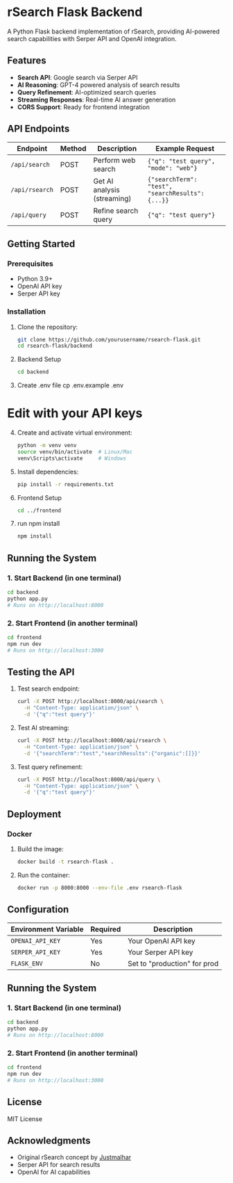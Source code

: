 # rSearch Flask Backend

A Python Flask backend implementation of rSearch, providing AI-powered search capabilities with Serper API and OpenAI integration.

## Features

- **Search API**: Google search via Serper API
- **AI Reasoning**: GPT-4 powered analysis of search results
- **Query Refinement**: AI-optimized search queries
- **Streaming Responses**: Real-time AI answer generation
- **CORS Support**: Ready for frontend integration

## API Endpoints

| Endpoint | Method | Description | Example Request |
|----------|--------|-------------|-----------------|
| `/api/search` | POST | Perform web search | `{"q": "test query", "mode": "web"}` |
| `/api/rsearch` | POST | Get AI analysis (streaming) | `{"searchTerm": "test", "searchResults": {...}}` |
| `/api/query` | POST | Refine search query | `{"q": "test query"}` |

## Getting Started

### Prerequisites

- Python 3.9+
- OpenAI API key
- Serper API key

### Installation

1. Clone the repository:
   ```bash
   git clone https://github.com/yourusername/rsearch-flask.git
   cd rsearch-flask/backend
   ```

2. Backend Setup
   ```bash
   cd backend
   ```
3. Create .env file
cp .env.example .env
# Edit with your API keys

4. Create and activate virtual environment:
   ```bash
   python -m venv venv
   source venv/bin/activate  # Linux/Mac
   venv\Scripts\activate     # Windows
   ```

5. Install dependencies:
   ```bash
   pip install -r requirements.txt
   ```

6. Frontend Setup
   ```bash
   cd ../frontend
   ```

7. run npm install
   ```bash
   npm install
   ```

## Running the System

### 1. Start Backend (in one terminal)
```bash
cd backend
python app.py
# Runs on http://localhost:8000
```

### 2. Start Frontend (in another terminal)
```bash
cd frontend
npm run dev
# Runs on http://localhost:3000
```

## Testing the API

1. Test search endpoint:
   ```bash
   curl -X POST http://localhost:8000/api/search \
     -H "Content-Type: application/json" \
     -d '{"q":"test query"}'
   ```

2. Test AI streaming:
   ```bash
   curl -X POST http://localhost:8000/api/rsearch \
     -H "Content-Type: application/json" \
     -d '{"searchTerm":"test","searchResults":{"organic":[]}}'
   ```

3. Test query refinement:
   ```bash
   curl -X POST http://localhost:8000/api/query \
     -H "Content-Type: application/json" \
     -d '{"q":"test query"}'
   ```

## Deployment

### Docker

1. Build the image:
   ```bash
   docker build -t rsearch-flask .
   ```

2. Run the container:
   ```bash
   docker run -p 8000:8000 --env-file .env rsearch-flask
   ```

## Configuration

| Environment Variable | Required | Description |
|----------------------|----------|-------------|
| `OPENAI_API_KEY` | Yes | Your OpenAI API key |
| `SERPER_API_KEY` | Yes | Your Serper API key |
| `FLASK_ENV` | No | Set to "production" for prod |

## Running the System 

### 1. Start Backend (in one terminal)
```bash
cd backend
python app.py
# Runs on http://localhost:8000
```

### 2. Start Frontend (in another terminal)
```bash
cd frontend
npm run dev
# Runs on http://localhost:3000
```

## License

MIT License

## Acknowledgments

- Original rSearch concept by [Justmalhar](https://github.com/Justmalhar/rsearch)
- Serper API for search results
- OpenAI for AI capabilities
```
